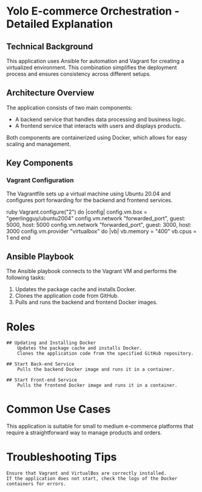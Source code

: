 # Yolo E-commerce Orchestration - Detailed Explanation

## Technical Background
This application uses Ansible for automation and Vagrant for creating a virtualized environment. This combination simplifies the deployment process and ensures consistency across different setups.

## Architecture Overview
The application consists of two main components:
- A backend service that handles data processing and business logic.
- A frontend service that interacts with users and displays products.

Both components are containerized using Docker, which allows for easy scaling and management.

## Key Components
### Vagrant Configuration
The Vagrantfile sets up a virtual machine using Ubuntu 20.04 and configures port forwarding for the backend and frontend services.

ruby
Vagrant.configure("2") do |config|
  config.vm.box = "geerlingguy/ubuntu2004"
  config.vm.network "forwarded_port", guest: 5000, host: 5000
  config.vm.network "forwarded_port", guest: 3000, host: 3000
  config.vm.provider "virtualbox" do |vb|
    vb.memory = "400"
    vb.cpus = 1
  end
end


## Ansible Playbook

The Ansible playbook connects to the Vagrant VM and performs the following tasks:

 1.   Updates the package cache and installs Docker.
 2.   Clones the application code from GitHub.
 3.   Pulls and runs the backend and frontend Docker images.

# Roles

    ## Updating and Installing Docker
        Updates the package cache and installs Docker.
        Clones the application code from the specified GitHub repository.

    ## Start Back-end Service
        Pulls the backend Docker image and runs it in a container.

    ## Start Front-end Service
        Pulls the frontend Docker image and runs it in a container.

# Common Use Cases

This application is suitable for small to medium e-commerce platforms that require a straightforward way to manage products and orders.

# Troubleshooting Tips

    Ensure that Vagrant and VirtualBox are correctly installed.
    If the application does not start, check the logs of the Docker containers for errors.
                 
